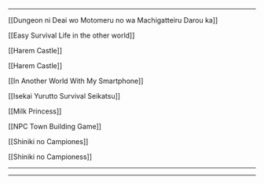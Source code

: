
---

[[Dungeon ni Deai wo Motomeru no wa Machigatteiru Darou ka]]

[[Easy Survival Life in the other world]]

[[Harem Castle]]

[[Harem Castle]]

[[In Another World With My Smartphone]]

[[Isekai Yurutto Survival Seikatsu]]

[[Milk Princess]]

[[NPC Town Building Game]]

[[Shiniki no Campiones]]

[[Shiniki no Campioness]]

---



---

